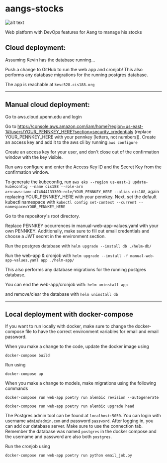 # aangs-stocks

![alt text](https://www.pngitem.com/pimgs/m/375-3756954_avatar-aang-png-transparent-png.png)

Web platform with DevOps features for Aang to manage his stocks

## Cloud deployment:

Assuming Kevin has the database running...

Push a change to GitHub to run the web app and cronjob! 
This also performs any database migrations for the running postgres database.

The app is reachable at `kevc528.cis188.org`


-----------------
## Manual cloud deployment:

Go to aws.cloud.upenn.edu and login

Go to https://console.aws.amazon.com/iam/home?region=us-east-1#/users/YOUR_PENNKEY_HERE?section=security_credentials (replace YOUR_PENNKEY_HERE with your pennkey [letters, not numbers]). Create an access key and add it to the aws cli by running `aws configure`

Create an access key for your user, and don't close out of the confirmation window with the key visible.

Run aws configure and enter the Access Key ID and the Secret Key from the confirmation window.

To generate the kubeconfig, run `aws eks --region us-east-1 update-kubeconfig --name cis188 --role-arn arn:aws:iam::474844133309:role/YOUR_PENNKEY_HERE --alias cis188`, again replacing YOUR_PENNKEY_HERE with your pennkey.
Next, set the default kubectl namespace with `kubectl config set-context --current --namespace=YOUR_PENNKEY_HERE`

Go to the repository's root directory.

Replace PENNKEY occurrences in manual-web-app-values.yaml with your own PENNKEY. Additionally, make sure to 
fill out email credentials and choose a JWT secret in the environment section.

Run the postgres database with 
`helm upgrade --install db ./helm-db/`

Run the web-app & cronjob with
`helm upgrade --install -f manual-web-app-values.yaml app ./helm-app/`

This also performs any database migrations for the running postgres database.

You can end the web-app/cronjob with:
`helm uninstall app`

and remove/clear the database with
`helm uninstall db`

-----------------
## Local deployment with docker-compose

If you want to run locally with docker, make sure to change the docker-compose file to have the correct 
environment variables for email and email password.

When you make a change to the code, update the docker image using

`docker-compose build`

Run using

`docker-compose up`

When you make a change to models, make migrations using the following commands

`docker-compose run web-app poetry run alembic revision --autogenerate`

`docker-compose run web-app poetry run alembic upgrade head`

The Postgres admin tool can be found at `localhost:5050`. You can login with username `admin@admin.com` and 
password `password`. After logging in, you can add our database server. Make sure to use the connection tab. 
Remember the database was named `postgres` in the docker compose and the username and password are also both 
`postgres`.

Run the cronjob using

`docker-compose run web-app poetry run python email_job.py`
